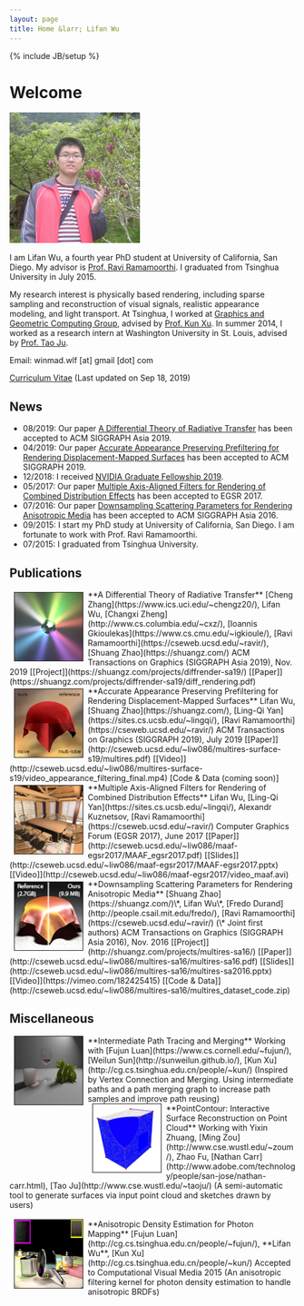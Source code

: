 ```yaml
---
layout: page
title: Home &larr; Lifan Wu
---
```

{% include JB/setup %}

# Welcome

<img class='inset right' src='/imgs/wlf_resized-compressed.jpg' title='Lifan Wu' alt='Lifan Wu' width='230px' />

I am Lifan Wu, a fourth year PhD student at University of California, San Diego. My advisor is [Prof. Ravi Ramamoorthi](http://cseweb.ucsd.edu/~ravir/). I graduated from Tsinghua University in July 2015.

My research interest is physically based rendering, including sparse sampling and reconstruction of visual signals, realistic appearance modeling, and light transport. At Tsinghua, I worked at [Graphics and Geometric Computing Group](http://cg.cs.tsinghua.edu.cn/), advised by [Prof. Kun Xu](http://cg.cs.tsinghua.edu.cn/people/~kun/). In summer 2014, I worked as a research intern at Washington University in St. Louis, advised by [Prof. Tao Ju](http://www.cs.wustl.edu/~taoju/).

Email: winmad.wlf [at] gmail [dot] com

[Curriculum Vitae](files/cv.pdf) (Last updated on Sep 18, 2019)

<div id="news">
</div>

## News
* 08/2019: Our paper [A Differential Theory of Radiative Transfer](https://shuangz.com/projects/diffrender-sa19/) has been accepted to ACM SIGGRAPH Asia 2019.
* 04/2019: Our paper [Accurate Appearance Preserving Prefiltering for Rendering Displacement-Mapped Surfaces](http://cseweb.ucsd.edu/~liw086/multires-surface-s19/multires.pdf) has been accepted to ACM SIGGRAPH 2019.
* 12/2018: I received [NVIDIA Graduate Fellowship 2019](https://www.nvidia.com/en-us/research/graduate-fellowships/).
* 05/2017: Our paper [Multiple Axis-Aligned Filters for Rendering of Combined Distribution Effects](http://cseweb.ucsd.edu/~liw086/maaf-egsr2017/MAAF_egsr2017.pdf) has been accepted to EGSR 2017.
* 07/2016: Our paper [Downsampling Scattering Parameters for Rendering Anisotropic Media](http://shuangz.com/projects/multires-sa16/) has been accepted to ACM SIGGRAPH Asia 2016.
* 09/2015: I start my PhD study at University of California, San Diego. I am fortunate to work with Prof. Ravi Ramamoorthi.
* 07/2015: I graduated from Tsinghua University.

<div id="research">
</div>

## Publications
<td height='120' align="left" valign="middle">
    <img src='/imgs/diffrender-sa19.png' width="120" height="120" hspace="8" vspace="4" border="1" align="left" alt="icon">
</td>
**A Differential Theory of Radiative Transfer**   
[Cheng Zhang](https://www.ics.uci.edu/~chengz20/), Lifan Wu, [Changxi Zheng](http://www.cs.columbia.edu/~cxz/), [Ioannis Gkioulekas](https://www.cs.cmu.edu/~igkioule/), [Ravi Ramamoorthi](https://cseweb.ucsd.edu/~ravir/), [Shuang Zhao](https://shuangz.com/)
ACM Transactions on Graphics (SIGGRAPH Asia 2019), Nov. 2019  
[[Project]](https://shuangz.com/projects/diffrender-sa19/)
[[Paper]](https://shuangz.com/projects/diffrender-sa19/diff_rendering.pdf)
<br />

<td height='120' align="left" valign="middle">
    <img src='/imgs/apf-s19.png' width="120" height="120" hspace="8" vspace="4" border="1" align="left" alt="icon">
</td>
**Accurate Appearance Preserving Prefiltering for Rendering Displacement-Mapped Surfaces**   
Lifan Wu, [Shuang Zhao](https://shuangz.com/), [Ling-Qi Yan](https://sites.cs.ucsb.edu/~lingqi/), [Ravi Ramamoorthi](https://cseweb.ucsd.edu/~ravir/)   
ACM Transactions on Graphics (SIGGRAPH 2019), July 2019  
[[Paper]](http://cseweb.ucsd.edu/~liw086/multires-surface-s19/multires.pdf) [[Video]](http://cseweb.ucsd.edu/~liw086/multires-surface-s19/video_appearance_filtering_final.mp4) [Code & Data (coming soon)]
<br />

<td height='120' align="left" valign="middle">
    <img src='/imgs/maaf-egsr2017.png' width="120" height="120" hspace="8" vspace="4" border="1" align="left" alt="icon">
</td>
**Multiple Axis-Aligned Filters for Rendering of Combined Distribution Effects**   
Lifan Wu, [Ling-Qi Yan](https://sites.cs.ucsb.edu/~lingqi/), Alexandr Kuznetsov, [Ravi Ramamoorthi](https://cseweb.ucsd.edu/~ravir/)   
Computer Graphics Forum (EGSR 2017), June 2017   
[[Paper]](http://cseweb.ucsd.edu/~liw086/maaf-egsr2017/MAAF_egsr2017.pdf) [[Slides]](http://cseweb.ucsd.edu/~liw086/maaf-egsr2017/MAAF-egsr2017.pptx) [[Video]](http://cseweb.ucsd.edu/~liw086/maaf-egsr2017/video_maaf.avi)
<br />

<td height='120' align="left" valign="middle">
    <img src='/imgs/multires-sa16.png' width="120" height="120" hspace="8" vspace="4" border="1" align="left" alt="icon">
</td>
**Downsampling Scattering Parameters for Rendering Anisotropic Media**   
[Shuang Zhao](https://shuangz.com/)\*, Lifan Wu\*, [Fredo Durand](http://people.csail.mit.edu/fredo/), [Ravi Ramamoorthi](https://cseweb.ucsd.edu/~ravir/)   
(\* Joint first authors)   
ACM Transactions on Graphics (SIGGRAPH Asia 2016), Nov. 2016   
[[Project]](http://shuangz.com/projects/multires-sa16/) [[Paper]](http://cseweb.ucsd.edu/~liw086/multires-sa16/multires-sa16.pdf) [[Slides]](http://cseweb.ucsd.edu/~liw086/multires-sa16/multires-sa2016.pptx) [[Video]](https://vimeo.com/182425415) [[Code & Data]](http://cseweb.ucsd.edu/~liw086/multires-sa16/multires_dataset_code.zip)
<br />

<div id="miscellaneous">
</div>

## Miscellaneous
<td height='120' align="left" valign="middle">
    <img src='/imgs/vol_scene-compressed.jpg' width="120" height="120" hspace="8" vspace="0" border="1" align="left" alt="icon">
</td>
**Intermediate Path Tracing and Merging**   
Working with [Fujun Luan](https://www.cs.cornell.edu/~fujun/), [Weilun Sun](http://sunweilun.github.io/), [Kun Xu](http://cg.cs.tsinghua.edu.cn/people/~kun/)   
(Inspired by Vertex Connection and Merging. Using intermediate paths and a path merging graph to increase path samples and improve path reusing)
<br />

<td height='120' align="left" valign="middle">
    <img src='/imgs/sur_recon.png' width="120" height="120" hspace="8" vspace="0" border="1" align="left" alt="icon">
</td>
**PointContour: Interactive Surface Reconstruction on Point Cloud**    
Working with Yixin Zhuang, [Ming Zou](http://www.cse.wustl.edu/~zoum/), Zhao Fu, [Nathan Carr](http://www.adobe.com/technology/people/san-jose/nathan-carr.html), [Tao Ju](http://www.cse.wustl.edu/~taoju/)    
(A semi-automatic tool to generate surfaces via input point cloud and sketches drawn by users)
<br />
<br />

<td height='120' align="left" valign="middle">
    <img src='/imgs/AniFrypan_m.jpg' width="120" height="120" hspace="8" vspace="0" border="1" align="left" alt="icon">
</td>
**Anisotropic Density Estimation for Photon Mapping**   
[Fujun Luan](http://cg.cs.tsinghua.edu.cn/people/~fujun/), **Lifan Wu**, [Kun Xu](http://cg.cs.tsinghua.edu.cn/people/~kun/)   
Accepted to Computational Visual Media 2015   
(An anisotropic filtering kernel for photon density estimation to handle anisotropic BRDFs) 
<br />

